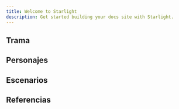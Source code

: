 ```yaml
---
title: Welcome to Starlight
description: Get started building your docs site with Starlight.
---
```


## Trama

## Personajes

## Escenarios

## Referencias